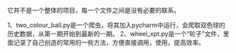 它并不是一个整体的项目，每一个文件之间是没有必要的联系。

1、two_colour_ball.py是一个爬虫，将其加入pycharm中运行，会爬取双色球的历史数据，从第一期开始到最新的一期。
2、wheel_xpt.py是一个“轮子”文件，里面记录了自己创造的常用的一些方法，方便直接调用，使用，提高效率。
